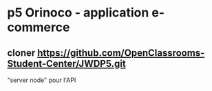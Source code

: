 # p5 Orinoco - application e-commerce
## cloner https://github.com/OpenClassrooms-Student-Center/JWDP5.git
"server node" pour l'API
